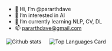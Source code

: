 - 👋 Hi, I’m @pararthdave
- 👀 I’m interested in AI
- 🌱 I’m currently learning NLP, CV, DL
- 📫 pararthdave@gmail.com


![Github stats](https://github-readme-stats.vercel.app/api?username=pararthdave&theme=highcontrast&show_icons=true&count_private=true) &emsp;
![Top Languages Card](https://github-readme-stats.vercel.app/api/top-langs/?username=pararthdave&layout=compact)

<!---
pararthdave/pararthdave is a ✨ special ✨ repository because its `README.md` (this file) appears on your GitHub profile.
You can click the Preview link to take a look at your changes.
--->
